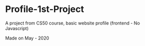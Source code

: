 # Profile-1st-Project

A project from CS50 course, basic website profile (frontend - No Javascript)

Made on May - 2020
